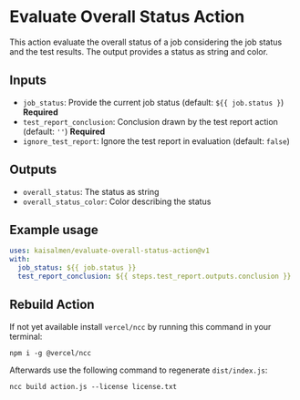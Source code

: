 # Evaluate Overall Status Action

This action evaluate the overall status of a job considering the job status and the test results. The output provides a status as string and color.

## Inputs
* `job_status`: Provide the current job status (default: `${{ job.status }`) **Required**
* `test_report_conclusion`: Conclusion drawn by the test report action (default: `''`) **Required**
* `ignore_test_report`: Ignore the test report in evaluation (default: `false`)

## Outputs

* `overall_status`: The status as string
* `overall_status_color`: Color describing the status

## Example usage

```yaml
uses: kaisalmen/evaluate-overall-status-action@v1
with:
  job_status: ${{ job.status }}
  test_report_conclusion: ${{ steps.test_report.outputs.conclusion }}
```

## Rebuild Action

If not yet available install `vercel/ncc` by running this command in your terminal:
```shell
npm i -g @vercel/ncc
```

Afterwards use the following command to regenerate `dist/index.js`:
```shell
ncc build action.js --license license.txt
```
